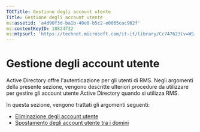 ```yaml
---
TOCTitle: Gestione degli account utente
Title: Gestione degli account utente
ms:assetid: 'a4d90f3d-ba1b-40e0-b5c2-e0065cac962f'
ms:contentKeyID: 18824732
ms:mtpsurl: 'https://technet.microsoft.com/it-it/library/Cc747623(v=WS.10)'
---
```


Gestione degli account utente
=============================

Active Directory offre l'autenticazione per gli utenti di RMS. Negli argomenti della presente sezione, vengono descritte ulteriori procedure da utilizzare per gestire gli account utente Active Directory quando si utilizza RMS.

In questa sezione, vengono trattati gli argomenti seguenti:

-   [Eliminazione degli account utente](https://technet.microsoft.com/bf73b141-d4d1-4807-a773-3aaff58b0db6)
-   [Spostamento degli account utente tra i domini](https://technet.microsoft.com/0010b0ea-07c0-41c9-81f7-5881343d1d55)
